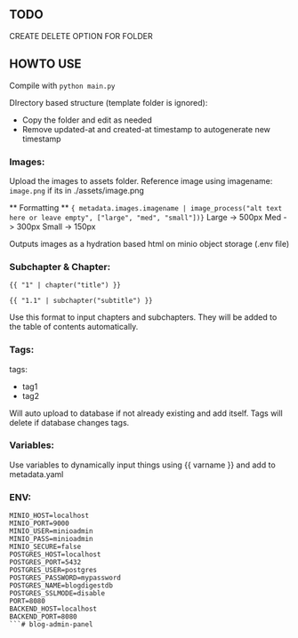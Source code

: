 ## TODO
CREATE DELETE OPTION FOR FOLDER

## HOWTO USE

Compile with `python main.py`

DIrectory based structure (template folder is ignored):
- Copy the folder and edit as needed
- Remove updated-at and created-at timestamp to autogenerate new timestamp

### Images:
Upload the images to assets folder.
Reference image using imagename: `image.png` if its in ./assets/image.png

** Formatting **
```{ metadata.images.imagename | image_process("alt text here or leave empty", ["large", "med", "small"])}```
Large -> 500px
Med -> 300px
Small -> 150px

Outputs images as a hydration based html on minio object storage (.env file)

### Subchapter & Chapter:
```
{{ "1" | chapter("title") }}

{{ "1.1" | subchapter("subtitle") }}
```

Use this format to input chapters and subchapters. They will be added to the table of contents automatically.

### Tags:

tags:
- tag1
- tag2

Will auto upload to database if not already existing and add itself. Tags will delete if database changes tags.

### Variables:

Use variables to dynamically input things using {{ varname }} and add to metadata.yaml

### ENV:

```
MINIO_HOST=localhost
MINIO_PORT=9000
MINIO_USER=minioadmin
MINIO_PASS=minioadmin
MINIO_SECURE=false
POSTGRES_HOST=localhost
POSTGRES_PORT=5432
POSTGRES_USER=postgres
POSTGRES_PASSWORD=mypassword
POSTGRES_NAME=blogdigestdb
POSTGRES_SSLMODE=disable
PORT=8080
BACKEND_HOST=localhost
BACKEND_PORT=8080
```# blog-admin-panel
